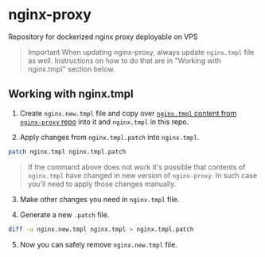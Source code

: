 # nginx-proxy

Repository for dockerized nginx proxy deployable on VPS

> Important
> When updating nginx-proxy, always update `nginx.tmpl` file as well. Instructions on how to do that are in "Working with nginx.tmpl" section below.

## Working with nginx.tmpl

1. Create `nginx.new.tmpl` file and copy over [`nginx.tmpl` content from `nginx-proxy` repo](https://github.com/nginx-proxy/nginx-proxy/blob/main/nginx.tmpl) into it and `nginx.tmpl` in this repo.

2. Apply changes from `nginx.tmpl.patch` into `nginx.tmpl`.

```bash
patch nginx.tmpl nginx.tmpl.patch
```

> If the command above does not work it's possible that contents of `nginx.tmpl` have changed in new version of `nginx-proxy`. In such case you'll need to apply those changes manually.

3. Make other changes you need in `nginx.tmpl` file.

4. Generate a new `.patch` file.

```bash
diff -u nginx.new.tmpl nginx.tmpl > nginx.tmpl.patch
```

5. Now you can safely remove `nginx.new.tmpl` file.
